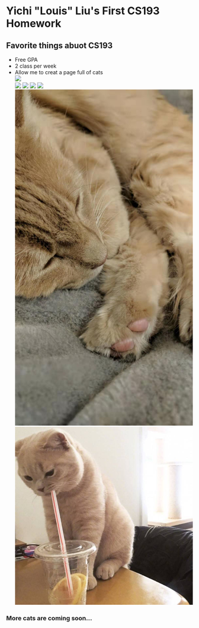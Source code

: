 # Yichi "Louis" Liu's First CS193 Homework
## Favorite things abuot CS193
- Free GPA
- 2 class per week
- Allow me to creat a page full of cats   
![](https://www.rd.com/wp-content/uploads/2019/05/American-shorthair-cat-1024x769.jpg)   
![](https://d17fnq9dkz9hgj.cloudfront.net/uploads/2018/03/Scottish-Fold_01.jpg)
![](https://mypetandi.bayer.com/sites/g/files/kmftyc1451/files/styles/paragraph_image/public/2018-03/ragdoll_cat_01401.jpg?itok=unJjwMce)
![](https://github.com/Purdue-CS193/homework-1-Beepbloop/blob/master/WeChat%20Image_20200122195627.jpg)
![](https://github.com/Purdue-CS193/homework-1-Beepbloop/blob/master/IMG_20190323_135905.jpg)
![](https://github.com/Purdue-CS193/homework-1-Beepbloop/blob/master/WeChat%20Image_20200122195944.jpg)
![](https://github.com/Purdue-CS193/homework-1-Beepbloop/blob/master/mmexport1563096531241.jpg)
### More cats are coming soon...
